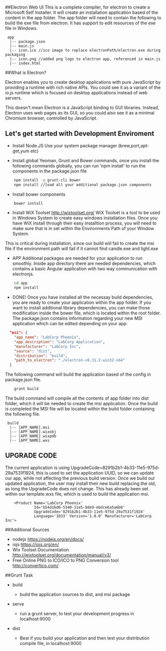 ##Electron Web UI
This is a complete compiler, for electron to create a Microsoft Self Installer. It will create an installation application based of the content in the app folder. 
The app folder will need to contain the following to build the exe file from electron. It has support to edit resources of the exe file in Windows.

```
 app
  |-- package.json
  |-- main.js
  |-- icon.ico //ico image to replace electronPath/electron.exe during packaging
  |-- icon.png //added png logo to electron app, referenced in main.js
  |-- index.html
```

##What is Electron?

Electron enables you to create desktop applications with pure JavaScript by providing a runtime with rich native APIs. You could see it as a variant of the io.js runtime which is focused on desktop applications instead of web servers.

This doesn't mean Electron is a JavaScript binding to GUI libraries. Instead, Electron uses web pages as its GUI, so you could also see it as a minimal Chromium browser, controlled by JavaScript.


## Let's get started with Development Enviroment
- Install Node.JS
Use your system package manager (brew,port,apt-get,yum etc)

- Install global Yeoman, Grunt and Bower commands, once you install the following commands globally, you can run 'npm install' to run the components in the package.json file

```bash
	npm install -g grunt-cli bower
	npm install //load all your additional package.json components
```

- Install bower components
```bash
	bower install
```

- Install WiX Toolset <http://wixtoolset.org/>
WiX Toolset is a tool to be used in Windows System to create easy windows installation files. Once you have WiX install through their easy installtion process, you will need to make sure that is in set within the Environments Path of your Window System.

This is critical during installation, since our build will fail to create the msi file if the environment path will fail if it cannot find candle.exe and light.exe

- APP
Additional packages are needed for your application to run smoothly. Inside app directory there are needed dependencies, which contains a basic Angular application with two way communication with electronjs.

```bash
	cd app
	npm install
```

- DONE!
Once you have installed all the necessay build dependencies, you are ready to create your application within the app folder. If you want to install additional library dependencies, you can make those modification inside the bower file, which is located within the root folder. The package.json contains information regarding your new MSI application which can be edited depending on your app.

```json
  "msi": {
    "app_name": "LabCorp Phoenix",
    "app_description": "LabCorp Application",
    "manufacturer": "LabCorp Inc",
    "source": "dist",
    "distribution": "build",
    "path_to_electron": "./electron-v0.31.2-win32-x64"
  }
```
The following command will build the application based of the config in package.json file.

```bash
	grunt build
```

The build command will compile all the contents of app folder into dist folder, which it will be needed to create the msi application. Once the build is completed the MSI file will be located within the build folder containing the following file. 

```
 build
  |-- [APP_NAME].msi
  |-- [APP_NAME].wixobj
  |-- [APP_NAME].wixpdb
  |-- [APP_NAME].wxs
```


## UPGRADE CODE
The current application is using UpgradeCode=8291b2b1-4b33-11e5-975d-29a7531f1924, this is used to set the application UUID, so we can update our app, while not affecting the previous build version. Once we build our updated application, the user may install their new build replacing the old, as long the UpgradeCode does not change. This has already been set within our template.wxs file, which is used to build the application msi.

```
    <Product Name='LabCorp Phoenix'
             Id='b54d1bd0-5340-11e5-9de9-ebdce6a5a6b0'
             UpgradeCode='8291b2b1-4b33-11e5-975d-29a7531f1924'
             Language='1033' Version='1.0.0' Manufacturer='LabCorp Inc'>
```
##Additional Sources
- nodejs <https://nodejs.org/en/docs/>
- iojs <https://iojs.org/en/>
- Wix Toolset Documentation <http://wixtoolset.org/documentation/manual/v3/>
- Free Online PNG to ICO/ICO to PNG Conversion tool <http://convertico.com/>


##Grunt Task
- build
    - build the application sources to dist, and msi package
    
- serve
    - run a grunt server, to test your development progress in localhost:9000
    
- dist
    - Best if you build your application and then test your distribution compile file, in localhost:9000


